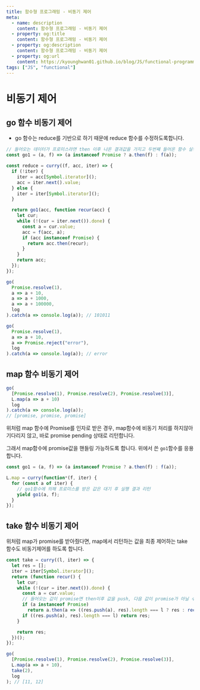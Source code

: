 ```yaml
---
title: 함수형 프로그래밍 - 비동기 제어
meta:
  - name: description
    content: 함수형 프로그래밍 - 비동기 제어
  - property: og:title
    content: 함수형 프로그래밍 - 비동기 제어
  - property: og:description
    content: 함수형 프로그래밍 - 비동기 제어
  - property: og:url
    content: https://kyounghwan01.github.io/blog/JS/functional-programming/iterator/
tags: ["JS", "functional"]
---
```


# 비동기 제어

## go 함수 비동기 제어

- go 함수는 reduce를 기반으로 하기 때문에 reduce 함수를 수정하도록합니다.

```js
// 들어오는 데이터가 프로미스라면 then 이후 나온 결과값을 가지고 두번째 들어온 함수 실행
const go1 = (a, f) => (a instanceof Promise ? a.then(f) : f(a));

const reduce = curry((f, acc, iter) => {
  if (!iter) {
    iter = acc[Symbol.iterator]();
    acc = iter.next().value;
  } else {
    iter = iter[Symbol.iterator]();
  }

  return go1(acc, function recur(acc) {
    let cur;
    while (!(cur = iter.next()).done) {
      const a = cur.value;
      acc = f(acc, a);
      if (acc instanceof Promise) {
        return acc.then(recur);
      }
    }
    return acc;
  });
});

go(
  Promise.resolve(1),
  a => a + 10,
  a => a + 1000,
  a => a + 100000,
  log
).catch(a => console.log(a)); // 101011

go(
  Promise.resolve(1),
  a => a + 10,
  a => Promise.reject("error"),
  log
).catch(a => console.log(a)); // error
```

## map 함수 비동기 제어

```js
go(
  [Promise.resolve(1), Promise.resolve(2), Promise.resolve(3)],
  L.map(a => a + 10)
  log
).catch(a => console.log(a));
// [promise, promise, promise]
```

위처럼 map 함수에 Promise를 인자로 받은 경우, map함수에 비동기 처리를 하지않아 기다리지 않고, 바로 promise pending 상태로 리턴합니다.

그래서 map함수에 promise값을 핸들링 가능하도록 합니다.
위에서 쓴 `go1`함수를 응용합니다.

```js
const go1 = (a, f) => (a instanceof Promise ? a.then(f) : f(a));

L.map = curry(function*(f, iter) {
  for (const a of iter) {
    // go1함수에 의해 프로미스를 받은 값은 대기 후 실행 결과 리턴
    yield go1(a, f);
  }
});
```

## take 함수 비동기 제어

위처럼 map가 promise를 받아줬다면, map에서 리턴하는 값을 최종 제어하는 take 함수도 비동기제어를 하도록 합니다.

```js
const take = curry((l, iter) => {
  let res = [];
  iter = iter[Symbol.iterator]();
  return (function recur() {
    let cur;
    while (!(cur = iter.next()).done) {
      const a = cur.value;
      // 들어오는 값이 promise면 then이후 값을 push, 다음 값이 promise가 아닐 수 있으니 재귀로 평가
      if (a instanceof Promise)
        return a.then(a => ((res.push(a), res).length === l ? res : recur()));
      if ((res.push(a), res).length === l) return res;
    }

    return res;
  })();
});

go(
  [Promise.resolve(1), Promise.resolve(2), Promise.resolve(3)],
  L.map(a => a + 10),
  take(2),
  log
); // [11, 12]
```

